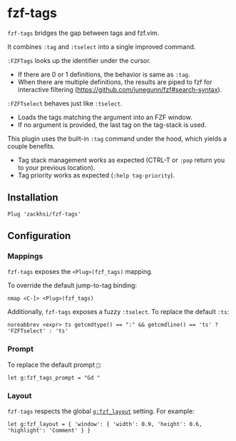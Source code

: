 fzf-tags
========

`fzf-tags` bridges the gap between tags and fzf.vim.

It combines `:tag` and `:tselect` into a single improved command.

`:FZFTags` looks up the identifier under the cursor.
- If there are 0 or 1 definitions, the behavior is same as `:tag`.
- When there are multiple definitions, the results are piped to fzf for
  interactive filtering (https://github.com/junegunn/fzf#search-syntax).

`:FZFTselect` behaves just like `:tselect`.
- Loads the tags matching the argument into an FZF window.
- If no argument is provided, the last tag on the tag-stack is used.

This plugin uses the built-in `:tag` command under the hood, which
yields a couple benefits.

- Tag stack management works as expected (CTRL-T or `:pop` return you
  to your previous location).
- Tag priority works as expected (`:help tag-priority`).

Installation
------------

```vim
Plug 'zackhsi/fzf-tags'
```

Configuration
-------------

### Mappings

`fzf-tags` exposes the `<Plug>(fzf_tags)` mapping.

To override the default jump-to-tag binding:

```vim
nmap <C-]> <Plug>(fzf_tags)
```

Additionally, `fzf-tags` exposes a fuzzy `:tselect`. To replace the default `:ts`:

```vim
noreabbrev <expr> ts getcmdtype() == ":" && getcmdline() == 'ts' ? 'FZFTselect' : 'ts'
```

### Prompt

To replace the default prompt `🔎`:

```vim
let g:fzf_tags_prompt = "Gd "
```

### Layout

`fzf-tags` respects the global
[`g:fzf_layout`](https://github.com/junegunn/fzf/blob/master/README-VIM.md#configuration)
setting. For example:

```vim
let g:fzf_layout = { 'window': { 'width': 0.9, 'height': 0.6, 'highlight': 'Comment' } }
```
